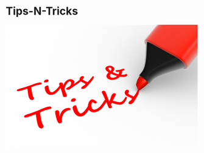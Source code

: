 # Tips-N-Tricks
![ Tips & Tricks ](https://github.com/JOCRZ/Handy-Tips-N-Tricks/blob/main/tips%26tricks.jpg)
